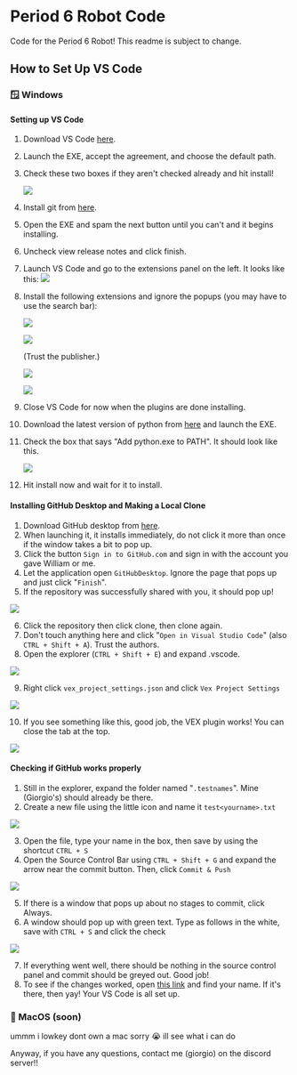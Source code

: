 # Period 6 Robot Code
Code for the Period 6 Robot! This readme is subject to change.

## How to Set Up VS Code
### 🪟 Windows
#### Setting up VS Code
1. Download VS Code [here](https://code.visualstudio.com/ "here").
2. Launch the EXE, accept the agreement, and choose the default path. 
3. Check these two boxes if they aren't checked already and hit install!

   [![](https://i.imgur.com/iRln5Vx.png)](https://i.imgur.com/iRln5Vx.png)
	
5. Install git from [here](https://github.com/git-for-windows/git/releases/download/v2.49.0.windows.1/Git-2.49.0-64-bit.exe "here").
6. Open the EXE and spam the next button until you can't and it begins installing.
7. Uncheck view release notes and click finish.
8. Launch VS Code and go to the extensions panel on the left. It looks like this: [![](https://i.imgur.com/SM4Yf1w.png)](https://i.imgur.com/SM4Yf1w.png)
9. Install the following extensions and ignore the popups (you may have to use the search bar): 

   [![](https://i.imgur.com/MaINfIo.png)](https://i.imgur.com/MaINfIo.png)
  
	  [![](https://i.imgur.com/zEIWZ1t.png)](https://i.imgur.com/zEIWZ1t.png)

	(Trust the publisher.)

	  [![](https://i.imgur.com/6SinnOx.png)](https://i.imgur.com/6SinnOx.png)

	  [![](https://i.imgur.com/NcvNLG6.png)](https://i.imgur.com/NcvNLG6.png)

11. Close VS Code for now when the plugins are done installing.
12. Download the latest version of python from [here](https://www.python.org/ftp/python/3.13.3/python-3.13.3-amd64.exe "here") and launch the EXE.
13. Check the box that says "Add python.exe to PATH". It should look like this.
	
	[![](https://i.imgur.com/9wVRmdv.png)](https://i.imgur.com/9wVRmdv.png)
	
14. Hit install now and wait for it to install.
	
#### Installing GitHub Desktop and Making a Local Clone
1.  Download GitHub desktop from [here](https://desktop.github.com/download/ "here").
2. When launching it, it installs immediately, do not click it more than once if the window takes a bit to pop up.
3. Click the button `Sign in to GitHub.com` and sign in with the account you gave William or me.
4. Let the application open `GitHubDesktop`. Ignore the page that pops up and just click "`Finish`".
5. If the repository was successfully shared with you, it should pop up!
	
 [![](https://i.imgur.com/eiPRpA6.png)](https://i.imgur.com/eiPRpA6.png)
	
6. Click the repository then click clone,  then clone again.
7. Don't touch anything here and click "`Open in Visual Studio Code`" (also `CTRL + Shift + A`). Trust the authors.
8. Open the explorer (`CTRL + Shift + E`) and expand .vscode.
	
 [![](https://i.imgur.com/jZQbRfv.png)](https://i.imgur.com/jZQbRfv.png)

9. Right click `vex_project_settings.json` and click `Vex Project Settings`
	
 [![](https://i.imgur.com/H5gyG10.png)](https://i.imgur.com/H5gyG10.png)
 
10. If you see something like this, good job, the VEX plugin works! You can close the tab at the top.	
 
 [![](https://i.imgur.com/dixeple.png)](https://i.imgur.com/dixeple.png)
 
#### Checking if GitHub works properly
1. Still in the explorer, expand the folder named "`.testnames`". Mine (Giorgio's) should already be there.
2. Create a new file using the little icon and name it `test<yourname>.txt`
	
 [![](https://i.imgur.com/8N0EiyD.png)](https://i.imgur.com/8N0EiyD.png)
 
3. Open the file, type your name in the box, then save by using the shortcut `CTRL + S`
4.  Open the Source Control Bar using `CTRL + Shift + G`  and expand the arrow near the commit button. Then, click `Commit & Push`
	
 [![](https://i.imgur.com/FRypfLx.png)](https://i.imgur.com/FRypfLx.png)
 
5. If there is a window that pops up about no stages to commit, click Always.
6. A window should pop up with green text. Type as follows in the white, save with `CTRL + S` and click the check
	
 [![](https://i.imgur.com/p4ohZEy.png)](https://i.imgur.com/p4ohZEy.png)
 
7. If everything went well, there should be nothing in the source control panel and commit should be greyed out. Good job! 
8. To see if the changes worked, open [this link](https://github.com/WillyWally34/ProgrammingDEPT/tree/main/.testnames "this link") and find your name. If it's there, then yay! Your VS Code is all set up.

### 🍎 MacOS (soon)
ummm i lowkey dont own a mac sorry 😭 ill see what i can do

Anyway, if you have any questions, contact me (giorgio) on the discord server!!
